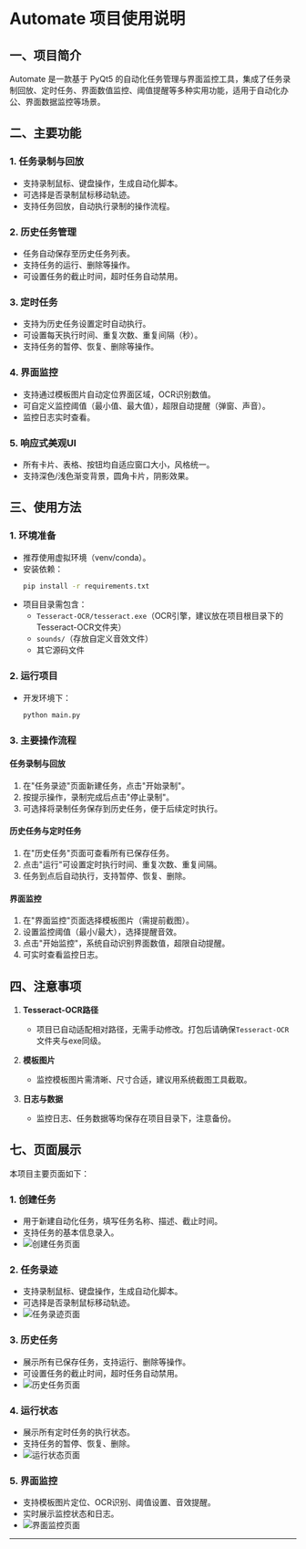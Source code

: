 # Automate 项目使用说明

## 一、项目简介

Automate 是一款基于 PyQt5 的自动化任务管理与界面监控工具，集成了任务录制回放、定时任务、界面数值监控、阈值提醒等多种实用功能，适用于自动化办公、界面数据监控等场景。

## 二、主要功能

### 1. 任务录制与回放
- 支持录制鼠标、键盘操作，生成自动化脚本。
- 可选择是否录制鼠标移动轨迹。
- 支持任务回放，自动执行录制的操作流程。

### 2. 历史任务管理
- 任务自动保存至历史任务列表。
- 支持任务的运行、删除等操作。
- 可设置任务的截止时间，超时任务自动禁用。

### 3. 定时任务
- 支持为历史任务设置定时自动执行。
- 可设置每天执行时间、重复次数、重复间隔（秒）。
- 支持任务的暂停、恢复、删除等操作。

### 4. 界面监控
- 支持通过模板图片自动定位界面区域，OCR识别数值。
- 可自定义监控阈值（最小值、最大值），超限自动提醒（弹窗、声音）。
- 监控日志实时查看。

### 5. 响应式美观UI
- 所有卡片、表格、按钮均自适应窗口大小，风格统一。
- 支持深色/浅色渐变背景，圆角卡片，阴影效果。

## 三、使用方法

### 1. 环境准备

- 推荐使用虚拟环境（venv/conda）。
- 安装依赖：
  ```bash
  pip install -r requirements.txt
  ```
- 项目目录需包含：
  - `Tesseract-OCR/tesseract.exe`（OCR引擎，建议放在项目根目录下的Tesseract-OCR文件夹）
  - `sounds/`（存放自定义音效文件）
  - 其它源码文件

### 2. 运行项目

- 开发环境下：
  ```bash
  python main.py
  ```

### 3. 主要操作流程

#### 任务录制与回放
1. 在"任务录迹"页面新建任务，点击"开始录制"。
2. 按提示操作，录制完成后点击"停止录制"。
3. 可选择将录制任务保存到历史任务，便于后续定时执行。

#### 历史任务与定时任务
1. 在"历史任务"页面可查看所有已保存任务。
2. 点击"运行"可设置定时执行时间、重复次数、重复间隔。
3. 任务到点后自动执行，支持暂停、恢复、删除。

#### 界面监控
1. 在"界面监控"页面选择模板图片（需提前截图）。
2. 设置监控阈值（最小/最大），选择提醒音效。
3. 点击"开始监控"，系统自动识别界面数值，超限自动提醒。
4. 可实时查看监控日志。

## 四、注意事项

1. **Tesseract-OCR路径**  
   - 项目已自动适配相对路径，无需手动修改。打包后请确保`Tesseract-OCR`文件夹与exe同级。

2. **模板图片**  
   - 监控模板图片需清晰、尺寸合适，建议用系统截图工具截取。

3. **日志与数据**  
   - 监控日志、任务数据等均保存在项目目录下，注意备份。

## 七、页面展示

本项目主要页面如下：

### 1. 创建任务
- 用于新建自动化任务，填写任务名称、描述、截止时间。
- 支持任务的基本信息录入。
- ![创建任务页面](images/create_task.png)

### 2. 任务录迹
- 支持录制鼠标、键盘操作，生成自动化脚本。
- 可选择是否录制鼠标移动轨迹。
- ![任务录迹页面](images/record_task.png)

### 3. 历史任务
- 展示所有已保存任务，支持运行、删除等操作。
- 可设置任务的截止时间，超时任务自动禁用。
- ![历史任务页面](images/history_task.png)

### 4. 运行状态
- 展示所有定时任务的执行状态。
- 支持任务的暂停、恢复、删除。
- ![运行状态页面](images/status.png)

### 5. 界面监控
- 支持模板图片定位、OCR识别、阈值设置、音效提醒。
- 实时展示监控状态和日志。
- ![界面监控页面](images/monitor.png)

--- 
